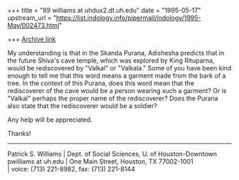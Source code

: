 +++
title = "89 williams at uhdux2.dt.uh.edu"
date = "1995-05-17"
upstream_url = "https://list.indology.info/pipermail/indology/1995-May/002473.html"

+++
[Archive link](https://list.indology.info/pipermail/indology/1995-May/002473.html)

My understanding is that in the Skanda Purana, Adishesha predicts that
in the future Shiva's cave temple, which was explored by King
Rituparna, would be rediscovered by "Valkal" or "Valkala."  Some of
you have been kind enough to tell me that this word means a garment
made from the bark of a tree.  In the context of this Purana, does
this word mean that the rediscoverer of the cave would be a person
wearing such a garment?  Or is "Valkal" perhaps the proper name of the
rediscoverer?  Does the Purana also state that the rediscoverer would
be a soldier?

Any help will be appreciated.

Thanks!
_______________________________________________________________________
 Patrick S. Williams | Dept. of Social Sciences, U. of Houston-Downtown 
 pwilliams at uh.edu    | One Main Street, Houston, TX 77002-1001               
                     | voice: (713) 221-8982, fax: (713) 221-8144      






